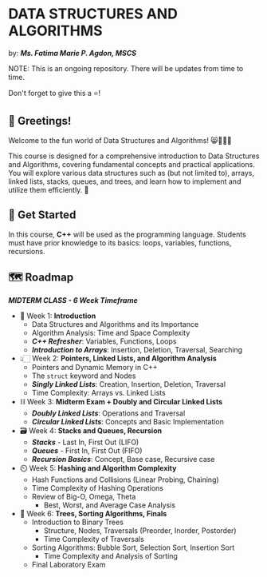 # DATA STRUCTURES AND ALGORITHMS
by: ***Ms. Fatima Marie P. Agdon, MSCS***

NOTE: This is an ongoing repository. There will be updates from time to time.

Don't forget to give this a ⭐!

## 🌸 Greetings!
Welcome to the fun world of Data Structures and Algorithms! 😸🙌🏻🩷

This course is designed for a comprehensive introduction to Data Structures and Algorithms, covering fundamental concepts and practical applications. You will explore various data structures such as (but not limited to), arrays, linked lists, stacks, queues, and trees, and learn how to implement and utilize them efficiently. 🫡

## 📌 Get Started
In this course, **C++** will be used as the programming language. Students must have prior knowledge to its basics: loops, variables, functions, recursions.

## 🗺️ Roadmap
***MIDTERM CLASS - 6 Week Timeframe***
- 🧱 Week 1: **Introduction**
    - Data Structures and Algorithms and its Importance
    - Algorithm Analysis: Time and Space Complexity
    - ***C++ Refresher***: Variables, Functions, Loops
    - ***Introduction to Arrays***: Insertion, Deletion, Traversal, Searching
- 👆🏻 Week 2: **Pointers, Linked Lists, and Algorithm Analysis**
    - Pointers and Dynamic Memory in C++
    - The ```struct``` keyword and Nodes
    - ***Singly Linked Lists***: Creation, Insertion, Deletion, Traversal
    - Time Complexity: Arrays vs. Linked Lists
- ⛓️ Week 3: **Midterm Exam + Doubly and Circular Linked Lists**
    - ***Doubly Linked Lists***: Operations and Traversal
    - ***Circular Linked Lists***: Concepts and Basic Implementation
- 🗃️ Week 4: **Stacks and Queues, Recursion**
    - ***Stacks*** - Last In, First Out (LIFO)
    - ***Queues*** - First In, First Out (FIFO)
    - ***Recursion Basics***: Concept, Base case, Recursive case
- ⏲️ Week 5: **Hashing and Algorithm Complexity**
    - Hash Functions and Collisions (Linear Probing, Chaining)
    - Time Complexity of Hashing Operations
    - Review of Big-O, Omega, Theta
        - Best, Worst, and Average Case Analysis
- 🌳 Week 6: **Trees, Sorting Algorithms, Finals**
    - Introduction to Binary Trees
        - Structure, Nodes, Traversals (Preorder, Inorder, Postorder)
        - Time Complexity of Traversals
    - Sorting Algorithms: Bubble Sort, Selection Sort, Insertion Sort
        - Time Complexity and Analysis of Sorting
    - Final Laboratory Exam